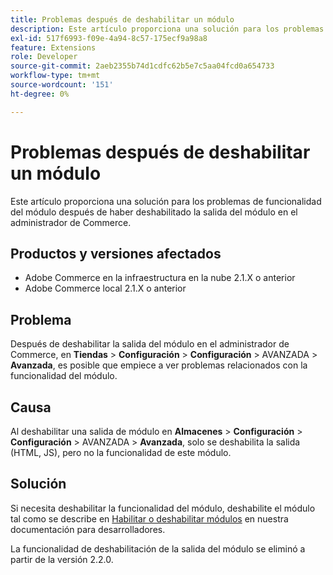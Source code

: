```yaml
---
title: Problemas después de deshabilitar un módulo
description: Este artículo proporciona una solución para los problemas de funcionalidad del módulo después de haber deshabilitado la salida del módulo en el administrador de Commerce.
exl-id: 517f6993-f09e-4a94-8c57-175ecf9a98a8
feature: Extensions
role: Developer
source-git-commit: 2aeb2355b74d1cdfc62b5e7c5aa04fcd0a654733
workflow-type: tm+mt
source-wordcount: '151'
ht-degree: 0%

---
```


# Problemas después de deshabilitar un módulo

Este artículo proporciona una solución para los problemas de funcionalidad del módulo después de haber deshabilitado la salida del módulo en el administrador de Commerce.

## Productos y versiones afectados

* Adobe Commerce en la infraestructura en la nube 2.1.X o anterior
* Adobe Commerce local 2.1.X o anterior

## Problema

Después de deshabilitar la salida del módulo en el administrador de Commerce, en **Tiendas** > **Configuración** > **Configuración** > AVANZADA > **Avanzada**, es posible que empiece a ver problemas relacionados con la funcionalidad del módulo.

## Causa

Al deshabilitar una salida de módulo en **Almacenes** > **Configuración** > **Configuración** > AVANZADA > **Avanzada**, solo se deshabilita la salida (HTML, JS), pero no la funcionalidad de este módulo.

## Solución

Si necesita deshabilitar la funcionalidad del módulo, deshabilite el módulo tal como se describe en [Habilitar o deshabilitar módulos](https://experienceleague.adobe.com/es/docs/commerce-operations/installation-guide/tutorials/manage-modules) en nuestra documentación para desarrolladores.

La funcionalidad de deshabilitación de la salida del módulo se eliminó a partir de la versión 2.2.0.
